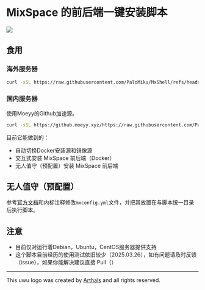 # MixSpace 的前后端一键安装脚本 

<img src="https://cdn.jsdelivr.net/gh/mx-space/.github@main/uwu.png" />

## 食用

### 海外服务器

```bash
curl -sSL https://raw.githubusercontent.com/PaloMiku/MxShell/refs/heads/main/install.sh -o install.sh && bash install.sh
```

### 国内服务器

使用Moeyy的Github加速源。

```bash
curl -sSL https://github.moeyy.xyz/https://raw.githubusercontent.com/PaloMiku/MxShell/refs/heads/main/install.sh -o install.sh && bash install.sh
```

目前它能做到的：

- 自动切换Docker安装源和镜像源
- 交互式安装 MixSpace 前后端（Docker）
- 无人值守（预配置）安装 MixSpace 前后端

## 无人值守（预配置）

参考[官方文档](https://mx-space.js.org)和内标注释修改`mxconfig.yml`文件，并把其放置在与脚本统一目录后执行脚本。

## 注意

- 目前仅对运行着Debian，Ubuntu，CentOS服务器提供支持
- 这个脚本目前经历的使用测试依旧较少（2025.03.26），如有问题请及时反馈（issue），如果你能解决建议直接 Pull（）
---

This uwu logo was created by [Arthals](https://github.com/zhuozhiyongde) and all rights reserved.